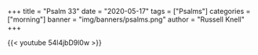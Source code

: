 +++
title = "Psalm 33"
date = "2020-05-17"
tags = ["Psalms"]
categories = ["morning"]
banner = "img/banners/psalms.png"
author = "Russell Knell"
+++

{{< youtube 54l4jbD9l0w >}}
